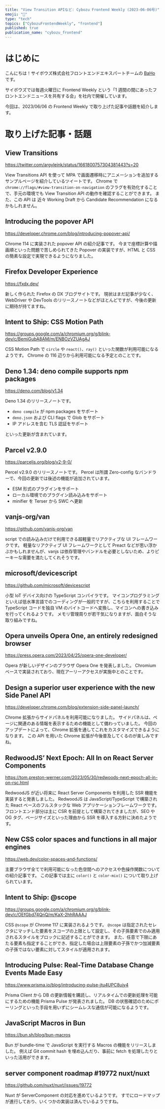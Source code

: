 ```yaml
---
title: "View Transition APIなど: Cybozu Frontend Weekly (2023-06-06号)"
emoji: "🌸"
type: "tech"
topics: ["CybozuFrontendWeekly", "frontend"]
published: true
publication_name: "cybozu_frontend"
---
```


# はじめに

こんにちは！サイボウズ株式会社フロントエンドエキスパートチームの [BaHo](https://twitter.com/b4h0_c4t) です。

サイボウズでは毎週火曜日に Frontend Weekly という「1 週間の間にあったフロントエンドニュースを共有する会」を社内で開催しています。

今回は、2023/06/06 の Frontend Weekly で取り上げた記事や話題を紹介します。

# 取り上げた記事・話題

## View Transitions

https://twitter.com/argyleink/status/1661800757304381443?s=20

View Transitions API を使って MPA で画面遷移時にアニメーションを追加するサンプルページを紹介しているツイートです。
Chrome で `chrome://flags/#view-transition-on-navigation` のフラグを有効化することで、手元の環境でも View Transition API の動作を確認することができます。
また、この API は 近々 Working Draft から Candidate Recommendation になるかもしれません。

## Introducing the popover API

https://developer.chrome.com/blog/introducing-popover-api/

Chrome 114 に実装された popover API の紹介記事です。
今まで座標計算や描画順といった問題で苦しめられてきた Popover の実装ですが、HTML と CSS の簡素な設定で実現できるようになりました。

## Firefox Developer Experience

https://fxdx.dev/

新しく作られた Firefox の DX ブログサイトです。
現状はまだ記事が少なく、WebDriver や DevTools のリリースノートなどがほとんどですが、今後の更新に期待が持てますね。

## Intent to Ship: CSS Motion Path

https://groups.google.com/a/chromium.org/g/blink-dev/c/BemiGubA8AM/m/ENBOzVZUAgAJ

CSS Motion Path で `circle` や `react()`、`ray()` といった関数が利用可能になるようです。
Chrome の 116 辺りから利用可能になる予定とのことです。

## Deno 1.34: deno compile supports npm packages

https://deno.com/blog/v1.34

Deno 1.34 のリリースノートです。

- `deno compile` が npm packages をサポート
- `deno.json` および CLI flags で Glob をサポート
- IP アドレスを含む TLS 認証をサポート

といった更新が含まれています。

## Parcel v2.9.0

https://parceljs.org/blog/v2-9-0/

Percel v2.9.0 のリリースノートです。
Percel は所謂 Zero-config なバンドラーで、今回の更新では後述の機能が追加されています。

- ESM 形式のプラグインをサポート
- ローカル環境でのプラグイン読み込みをサポート
- minifier を Terser から SWC へ更新

## vanjs-org/van

https://github.com/vanjs-org/van

script での読み込みだけで利用できる超軽量でリアクティブな UI フレームワークです。
軽量なリアクティブ UI フレームワークとして Preact などが思い浮かぶかもしれませんが、vanjs は依存管理やバンドルを必要としないため、よりピーキーな需要を満たしてくれそうです。

## microsoft/devicescript

https://github.com/microsoft/devicescript

小型 IoT デバイス向けの TypeScript コンパイラです。
マイコンプログラミングといえば低水準言語でのコーディングが一般的ですが、こちらを利用することで TypeScript コードを独自 VM のバイトコードへ変換し、マイコンへの書き込みを行ってくれるようです。
メモリ管理周りが若干気になりますが、面白そうな取り組みですね。

## Opera unveils Opera One, an entirely redesigned browser

https://press.opera.com/2023/04/25/opera-one-developer/

Opera が新しいデザインのブラウザ Opera One を発表しました。
Chromium ベースで実装されており、現在アーリーアクセスが実施中とのことです。

## Design a superior user experience with the new Side Panel API

https://developer.chrome.com/blog/extension-side-panel-launch/

Chrome 拡張からサイドパネルを利用可能になりました。
サイドパネルは、ページに関連のある情報を表示するための機能として備わっていました。
今回のアップデートによって、Chrome 拡張を通してこれをカスタマイズできるようになります。
この API を用いた Chrome 拡張が今後普及してくるのが楽しみですね。

## RedwoodJS’ Next Epoch: All In on React Server Components

https://tom.preston-werner.com/2023/05/30/redwoods-next-epoch-all-in-on-rsc.html

RedwoodJS が近い将来に React Server Components を利用した SSR 機能を実装すると発表しました。
RedwoodJS は JavaScript/TypeScript で構築された React ベースのフルスタックな Web アプリケーションフレームワークです。
フロントエンド部分は主に CSR を前提として構築されてきましたが、SEO や OG タグ、ページサイズといった理由から SSR を導入する方針に決めたようです。

## New CSS color spaces and functions in all major engines

https://web.dev/color-spaces-and-functions/

主要ブラウザ全てで利用可能になった色空間へのアクセスや色操作関数についての紹介記事です。
この記事では主に `color()` と `color-mix()` について取り上げられています。

## Intent to Ship: @scope

https://groups.google.com/a/chromium.org/g/blink-dev/c/OEfGbd74QnQ/m/KaX-2hhRAAAJ

CSS `@scope` が Chrome 117 に実装されるようです。
`@scope` は指定されたセレクタにマッチした要素をスコープの上限として設定し、その子孫要素でのみ適用されるスタイルをブロックに記述することができます。
また、任意で下限にあたる要素も指定することができ、指定した場合は上限要素の子孫でかつ加減要素の子孫ではない要素に対してスタイルが適用されます。

## Introducing Pulse: Real-Time Database Change Events Made Easy

https://www.prisma.io/blog/introducing-pulse-jtu4UPC8ujy4

Prisma Client から DB の更新情報を購読し、リアルタイムでの更新処理を可能にするための機能 Prisma Pulse が発表されました。
DB の状態確認のためにポーリングといった手段を用いずにシームレスな通信が可能になるようです。

## JavaScript Macros in Bun

https://bun.sh/blog/bun-macros

Bun が bundle-time で JavaScript を実行する Macros の機能をリリースしました。
例えば Git commit hash を埋め込んだり、事前に fetch を処理したりといった活用ができます。

## server component roadmap #19772 nuxt/nuxt

https://github.com/nuxt/nuxt/issues/19772

Nuxt が ServerComponent の対応を進めているようです。
すでにロードマップが進行しており、いくつかの実装は済んでいるようですね。

